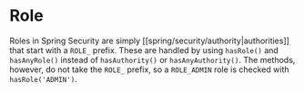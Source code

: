 # Role
Roles in Spring Security are simply [[spring/security/authority|authorities]] that start with a `ROLE_` prefix. These are handled by using `hasRole()` and `hasAnyRole()` instead of `hasAuthority()` or `hasAnyAuthority()`. The methods, however, do not take the `ROLE_` prefix, so a `ROLE_ADMIN` role is checked with `hasRole('ADMIN')`.
